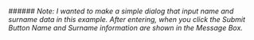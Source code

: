 ###### ###### Note: I wanted to make a simple dialog that input name and surname data in this example. After entering, when you click the _Submit_ Button Name and Surname information are shown in the Message Box.
